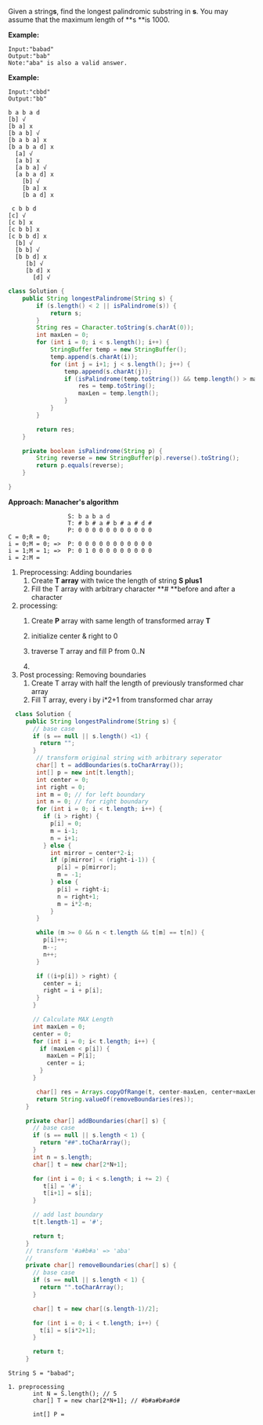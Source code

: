 Given a string**s**, find the longest palindromic substring in **s**. You may assume that the maximum length of **s **is 1000.

**Example:**

```
Input:"babad"
Output:"bab"
Note:"aba" is also a valid answer.
```

**Example:**

```
Input:"cbbd"
Output:"bb"
```

```
b a b a d
[b] √
[b a] x
[b a b] √
[b a b a] x
[b a b a d] x 
  [a] √
  [a b] x
  [a b a] √
  [a b a d] x
    [b] √
    [b a] x
    [b a d] x

 c b b d
[c] √
[c b] x
[c b b] x
[c b b d] x
  [b] √
  [b b] √
  [b b d] x
     [b] √
     [b d] x
       [d] √
```

```java
class Solution {
    public String longestPalindrome(String s) {
        if (s.length() < 2 || isPalindrome(s)) {
            return s;
        }
        String res = Character.toString(s.charAt(0));
        int maxLen = 0;
        for (int i = 0; i < s.length(); i++) {
            StringBuffer temp = new StringBuffer();
            temp.append(s.charAt(i));
            for (int j = i+1; j < s.length(); j++) {
                temp.append(s.charAt(j));
                if (isPalindrome(temp.toString()) && temp.length() > maxLen) {
                    res = temp.toString();
                    maxLen = temp.length();
                } 
            } 
        }

        return res;
    }

    private boolean isPalindrome(String p) {
        String reverse = new StringBuffer(p).reverse().toString();
        return p.equals(reverse);
    }

}
```

**Approach: Manacher's algorithm**

```
                 S: b a b a d
                 T: # b # a # b # a # d #
                 P: 0 0 0 0 0 0 0 0 0 0 0
C = 0;R = 0;    
i = 0;M = 0; =>  P: 0 0 0 0 0 0 0 0 0 0 0 
i = 1;M = 1; =>  P: 0 1 0 0 0 0 0 0 0 0 0 
i = 2:M =         
```

1. Preprocessing:  Adding boundaries
   1. Create **T array** with twice the length of string **S **plus**1**
   2. Fill the T array with arbitrary character **\# **before and after a character
2. processing: 
   1. Create **P** array with same length of transformed array **T**
   2. initialize center & right to 0

   3. traverse T array and fill P from 0..N

   4. 
3. Post processing: Removing boundaries
   1. Create T array with half the length of previously transformed char array
   2. Fill T array, every i by  i\*2+1 from transformed char array

```java
  class Solution {
     public String longestPalindrome(String s) {
       // base case
       if (s == null || s.length() <1) {
         return "";
       }
        // transform original string with arbitrary seperator      
        char[] t = addBoundaries(s.toCharArray());
        int[] p = new int[t.length]; 
        int center = 0;
        int right = 0;
        int m = 0; // for left boundary
        int n = 0; // for right boundary
        for (int i = 0; i < t.length; i++) {
          if (i > right) {
            p[i] = 0;
            m = i-1;
            n = i+1;
          } else {
            int mirror = center*2-i;
            if (p[mirror] < (right-i-1)) {
              p[i] = p[mirror];
              m = -1;
            } else {
              p[i] = right-i;
              n = right+1;
              m = i*2-n;
            }
        }

        while (m >= 0 && n < t.length && t[m] == t[n]) {
          p[i]++;
          m--;
          n++;
        }

        if ((i+p[i]) > right) {
          center = i;
          right = i + p[i];
        }
       }

       // Calculate MAX Length
       int maxLen = 0;
       center = 0;
       for (int i = 0; i< t.length; i++) {
         if (maxLen < p[i]) {
           maxLen = P[i];
           center = i;
         }
       }

        char[] res = Arrays.copyOfRange(t, center-maxLen, center+maxLen+1);
        return String.valueOf(removeBoundaries(res));
     }

     private char[] addBoundaries(char[] s) {
       // base case
       if (s == null || s.length < 1) {
         return "##".toCharArray();
       }
       int n = s.length;
       char[] t = new char[2*N+1];

       for (int i = 0; i < s.length; i += 2) {
          t[i] = '#';
          t[i+1] = s[i];
       }

       // add last boundary
       t[t.length-1] = '#';

       return t;
     }
     // transform '#a#b#a' => 'aba'
     // 
     private char[] removeBoundaries(char[] s) {
       // base case
       if (s == null || s.length < 1) {
         return "".toCharArray();
       }

       char[] t = new char[(s.length-1)/2];

       for (int i = 0; i < t.length; i++) {
         t[i] = s[i*2+1];
       }

       return t;
     }
```

```
String S = "babad";

1. preprocessing
       int N = S.length(); // 5
       char[] T = new char[2*N+1]; // #b#a#b#a#d#

       int[] P =
```



